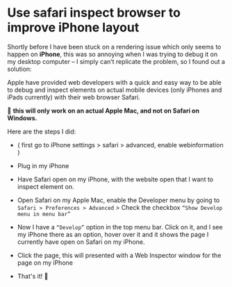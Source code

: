 # Use safari inspect browser to improve iPhone layout

Shortly before I have been stuck on a rendering issue which only seems to happen on **iPhone**, this was so annoying when I was trying to debug it on my desktop computer – I simply can’t replicate the problem, so I found out a solution:

Apple have provided web developers with a quick and easy way to be able to debug and inspect elements on actual mobile devices (only iPhones and iPads currently) with their web browser Safari.

🍭 **this will only work on an actual Apple Mac, and not on Safari on Windows.**

Here are the steps I did:

- ( first go to iPhone settings > safari > advanced, enable webinformation )

- Plug in my iPhone

- Have Safari open on my iPhone, with the website open that I want to inspect element on.

- Open Safari on my Apple Mac, enable the Developer menu by going to `Safari > Preferences > Advanced` > Check the checkbox `“Show Develop menu in menu bar”`

- Now I have a `“Develop”` option in the top menu bar. Click on it, and I see my iPhone there as an option, hover over it and it shows the page I currently have open on Safari on my iPhone.

- Click the page, this will presented with a Web Inspector window for the page on my iPhone

- That's it! 🍷
